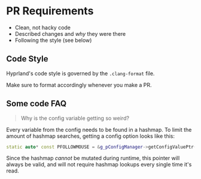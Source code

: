 # PR Requirements

- Clean, not hacky code
- Described changes and _why_ they were there
- Following the style (see below)

## Code Style

Hyprland's code style is governed by the `.clang-format` file.

Make sure to format accordingly whenever you make a PR.

## Some code FAQ

> Why is the config variable getting so weird?

Every variable from the config needs to be found in a hashmap. To limit the amount of hashmap searches, getting a config option looks like this:

```cpp
static auto* const PFOLLOWMOUSE = &g_pConfigManager->getConfigValuePtr("input:follow_mouse")->intValue;
```

Since the hashmap _cannot_ be mutated during runtime, this pointer will always be valid, and will not require hashmap lookups every single time it's read.
